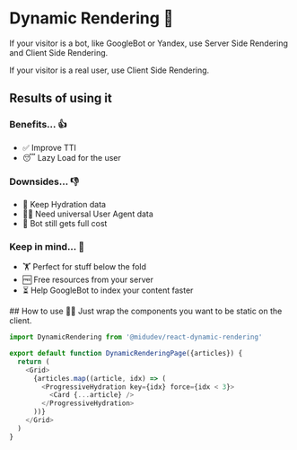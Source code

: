 # Dynamic Rendering 🔀

If your visitor is a bot, like GoogleBot or Yandex, use Server Side Rendering and Client Side Rendering.

If your visitor is a real user, use Client Side Rendering.

## Results of using it

### Benefits... 👍

- ✅ Improve TTI
- 😴 Lazy Load for the user

### Downsides... 👎
- 🚩 Keep Hydration data
- 👩‍🔬 Need universal User Agent data
- 🤖 Bot still gets full cost

### Keep in mind... 🧠
- 🏋️‍ Perfect for stuff below the fold
- 🆓 Free resources from your server
- ⏳ Help GoogleBot to index your content faster

## How to use 👨‍🏫
Just wrap the components you want to be static on the client.

```javascript
import DynamicRendering from '@midudev/react-dynamic-rendering'

export default function DynamicRenderingPage({articles}) {
  return (
    <Grid>
      {articles.map((article, idx) => (
        <ProgressiveHydration key={idx} force={idx < 3}>
          <Card {...article} />
        </ProgressiveHydration>
      ))}
    </Grid>
  )
}
```